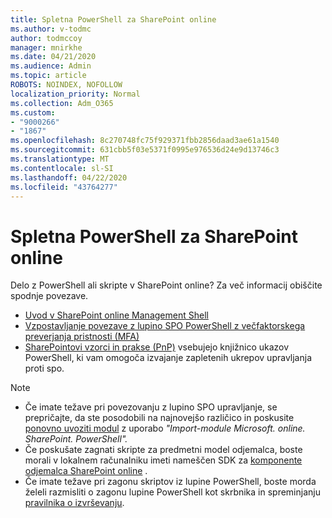 ```yaml
---
title: Spletna PowerShell za SharePoint online
ms.author: v-todmc
author: todmccoy
manager: mnirkhe
ms.date: 04/21/2020
ms.audience: Admin
ms.topic: article
ROBOTS: NOINDEX, NOFOLLOW
localization_priority: Normal
ms.collection: Adm_O365
ms.custom:
- "9000266"
- "1867"
ms.openlocfilehash: 8c270748fc75f929371fbb2856daad3ae61a1540
ms.sourcegitcommit: 631cbb5f03e5371f0995e976536d24e9d13746c3
ms.translationtype: MT
ms.contentlocale: sl-SI
ms.lasthandoff: 04/22/2020
ms.locfileid: "43764277"
---
```

# <a name="sharepoint-online-powershell"></a>Spletna PowerShell za SharePoint online

Delo z PowerShell ali skripte v SharePoint online? Za več informacij obiščite spodnje povezave.
- [Uvod v SharePoint online Management Shell](https://docs.microsoft.com/powershell/sharepoint/sharepoint-online/connect-sharepoint-online?view=sharepoint-ps)
- [Vzpostavljanje povezave z lupino SPO PowerShell z večfaktorskega preverjanja pristnosti (MFA)](https://docs.microsoft.com/powershell/sharepoint/sharepoint-online/connect-sharepoint-online?view=sharepoint-ps#to-connect-with-multifactor-authentication-mfa)
- [SharePointovi vzorci in prakse (PnP)](https://docs.microsoft.com/powershell/sharepoint/sharepoint-pnp/sharepoint-pnp-cmdlets?view=sharepoint-ps) vsebujejo knjižnico ukazov PowerShell, ki vam omogoča izvajanje zapletenih ukrepov upravljanja proti spo.

> [!NOTE]
> - Če imate težave pri povezovanju z lupino SPO upravljanje, se prepričajte, da ste posodobili na najnovejšo različico in poskusite [ponovno uvoziti modul](https://docs.microsoft.com/powershell/developer/module/importing-a-powershell-module) z uporabo *"Import-module Microsoft. online. SharePoint. PowerShell".*
> - Če poskušate zagnati skripte za predmetni model odjemalca, boste morali v lokalnem računalniku imeti nameščen SDK za [komponente odjemalca SharePoint online](https://www.microsoft.com/download/details.aspx?id=42038) .
> - Če imate težave pri zagonu skriptov iz lupine PowerShell, boste morda želeli razmisliti o zagonu lupine PowerShell kot skrbnika in spreminjanju [pravilnika o izvrševanju](https://docs.microsoft.com/powershell/module/microsoft.powershell.core/about/about_execution_policies?view=powershell-6).